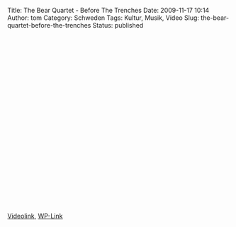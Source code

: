 Title: The Bear Quartet - Before The Trenches
Date: 2009-11-17 10:14
Author: tom
Category: Schweden
Tags: Kultur, Musik, Video
Slug: the-bear-quartet-before-the-trenches
Status: published

<p>
<object width="480" height="385">
<param name="movie" value="http://www.youtube-nocookie.com/v/mOlDhgIGOsY&amp;hl=de_DE&amp;fs=1&amp;"></param><param name="allowFullScreen" value="true"></param><param name="allowscriptaccess" value="always"></param>
<embed src="http://www.youtube-nocookie.com/v/mOlDhgIGOsY&amp;hl=de_DE&amp;fs=1&amp;" type="application/x-shockwave-flash" allowscriptaccess="always" allowfullscreen="true" width="480" height="385">
</embed>
</object>
  
[Videolink](http://www.youtube.com/watch?v=mOlDhgIGOsY),
[WP-Link](http://de.wikipedia.org/wiki/The_Bear_Quartet)
</p>

